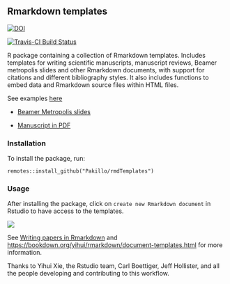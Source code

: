## Rmarkdown templates

[![DOI](https://zenodo.org/badge/doi/10.5281/zenodo.51346.svg)](http://dx.doi.org/10.5281/zenodo.51346)

[![Travis-CI Build Status](https://travis-ci.org/Pakillo/rmdTemplates.svg?branch=master)](https://travis-ci.org/Pakillo/rmdTemplates)


R package containing a collection of Rmarkdown templates. Includes templates for writing scientific manuscripts, manuscript reviews, Beamer metropolis slides and other Rmarkdown documents, with support for citations and different bibliography styles. It also includes functions to embed data and Rmarkdown source files within HTML files. 

See examples [here](https://github.com/Pakillo/rmdTemplates/tree/master/inst/examples)

- [Beamer Metropolis slides](https://github.com/Pakillo/rmdTemplates/tree/master/inst/examples/beamer_metropolis_example.pdf)

- [Manuscript in PDF](https://github.com/Pakillo/rmdTemplates/tree/master/inst/examples/ms_pdf_example.pdf)



### Installation

To install the package, run:

```{r}
remotes::install_github("Pakillo/rmdTemplates")
```


### Usage

After installing the package, click on `create new Rmarkdown document` in Rstudio
to have access to the templates. 

![](https://sites.google.com/site/rodriguezsanchezf/news/writingpapersinrmarkdown/NewRmarkdown.PNG?attredirects=0)

See [Writing papers in Rmarkdown](https://frodriguezsanchez.net/post/writing-papers-in-rmarkdown/) and https://bookdown.org/yihui/rmarkdown/document-templates.html for 
more information.


Thanks to Yihui Xie, the Rstudio team, Carl Boettiger, Jeff Hollister, and all the people developing and contributing to this workflow.

